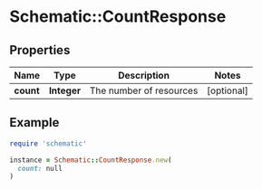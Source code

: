 # Schematic::CountResponse

## Properties

| Name | Type | Description | Notes |
| ---- | ---- | ----------- | ----- |
| **count** | **Integer** | The number of resources | [optional] |

## Example

```ruby
require 'schematic'

instance = Schematic::CountResponse.new(
  count: null
)
```

